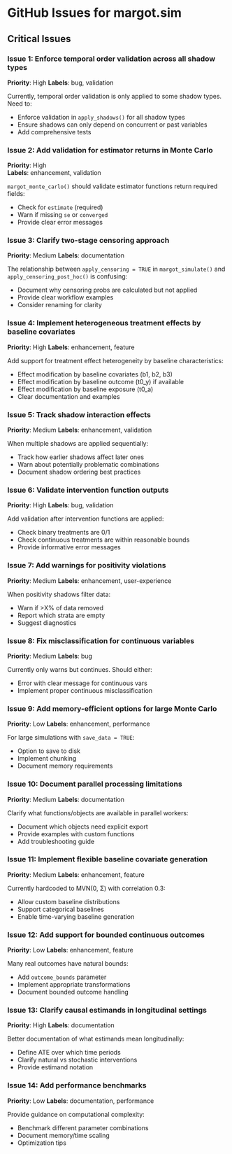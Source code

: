 # GitHub Issues for margot.sim

## Critical Issues

### Issue 1: Enforce temporal order validation across all shadow types
**Priority**: High
**Labels**: bug, validation

Currently, temporal order validation is only applied to some shadow types. Need to:
- Enforce validation in `apply_shadows()` for all shadow types
- Ensure shadows can only depend on concurrent or past variables
- Add comprehensive tests

### Issue 2: Add validation for estimator returns in Monte Carlo
**Priority**: High  
**Labels**: enhancement, validation

`margot_monte_carlo()` should validate estimator functions return required fields:
- Check for `estimate` (required)
- Warn if missing `se` or `converged`
- Provide clear error messages

### Issue 3: Clarify two-stage censoring approach
**Priority**: Medium
**Labels**: documentation

The relationship between `apply_censoring = TRUE` in `margot_simulate()` and `apply_censoring_post_hoc()` is confusing:
- Document why censoring probs are calculated but not applied
- Provide clear workflow examples
- Consider renaming for clarity

### Issue 4: Implement heterogeneous treatment effects by baseline covariates
**Priority**: High
**Labels**: enhancement, feature

Add support for treatment effect heterogeneity by baseline characteristics:
- Effect modification by baseline covariates (b1, b2, b3)
- Effect modification by baseline outcome (t0_y) if available
- Effect modification by baseline exposure (t0_a)
- Clear documentation and examples

### Issue 5: Track shadow interaction effects
**Priority**: Medium
**Labels**: enhancement, validation

When multiple shadows are applied sequentially:
- Track how earlier shadows affect later ones
- Warn about potentially problematic combinations
- Document shadow ordering best practices

### Issue 6: Validate intervention function outputs
**Priority**: High
**Labels**: bug, validation

Add validation after intervention functions are applied:
- Check binary treatments are 0/1
- Check continuous treatments are within reasonable bounds
- Provide informative error messages

### Issue 7: Add warnings for positivity violations
**Priority**: Medium
**Labels**: enhancement, user-experience

When positivity shadows filter data:
- Warn if >X% of data removed
- Report which strata are empty
- Suggest diagnostics

### Issue 8: Fix misclassification for continuous variables
**Priority**: Medium
**Labels**: bug

Currently only warns but continues. Should either:
- Error with clear message for continuous vars
- Implement proper continuous misclassification

### Issue 9: Add memory-efficient options for large Monte Carlo
**Priority**: Low
**Labels**: enhancement, performance

For large simulations with `save_data = TRUE`:
- Option to save to disk
- Implement chunking
- Document memory requirements

### Issue 10: Document parallel processing limitations
**Priority**: Medium
**Labels**: documentation

Clarify what functions/objects are available in parallel workers:
- Document which objects need explicit export
- Provide examples with custom functions
- Add troubleshooting guide

### Issue 11: Implement flexible baseline covariate generation
**Priority**: Medium
**Labels**: enhancement, feature

Currently hardcoded to MVN(0, Σ) with correlation 0.3:
- Allow custom baseline distributions
- Support categorical baselines
- Enable time-varying baseline generation

### Issue 12: Add support for bounded continuous outcomes
**Priority**: Low
**Labels**: enhancement, feature

Many real outcomes have natural bounds:
- Add `outcome_bounds` parameter
- Implement appropriate transformations
- Document bounded outcome handling

### Issue 13: Clarify causal estimands in longitudinal settings
**Priority**: High
**Labels**: documentation

Better documentation of what estimands mean longitudinally:
- Define ATE over which time periods
- Clarify natural vs stochastic interventions
- Provide estimand notation

### Issue 14: Add performance benchmarks
**Priority**: Low
**Labels**: documentation, performance

Provide guidance on computational complexity:
- Benchmark different parameter combinations
- Document memory/time scaling
- Optimization tips